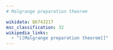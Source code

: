 ```yaml
---
# Malgrange preparation theorem

wikidata: Q6743217
msc_classification: 32
wikipedia_links:
  - "[[Malgrange preparation theorem]]"
---
```

